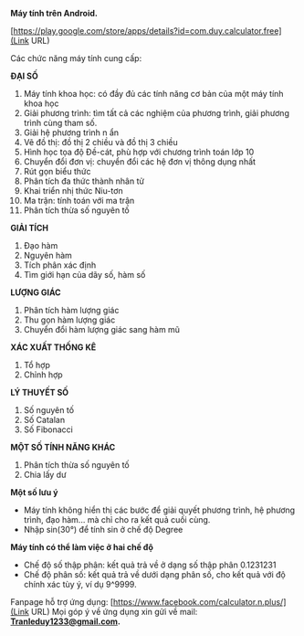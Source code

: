 **Máy tính trên Android.**

[https://play.google.com/store/apps/details?id=com.duy.calculator.free](Link URL)

Các chức năng máy tính cung cấp:

**ĐẠI SỐ**

1. Máy tính khoa học: có đầy đủ các tính năng cơ bản của một máy tính khoa học
2. Giải phương trình: tìm tất cả các nghiệm của phương trình, giải phương trình cùng tham số.
3. Giải hệ phương trình n ẩn
4. Vẽ đồ thị: đồ thị 2 chiều và đồ thị 3 chiều
5. Hình học tọa độ Đề-cát, phù hợp với chương trình toán lớp 10
6. Chuyển đổi đơn vị: chuyển đổi các hệ đơn vị thông dụng nhất
7. Rút gọn biểu thức
9. Phân tích đa thức thành nhân tử 
10. Khai triển nhị thức Niu-tơn
11. Ma trận: tính toán với ma trận
12. Phân tích thừa số nguyên tố

**GIẢI TÍCH** 

1. Đạo hàm
2. Nguyên hàm
3. Tích phân xác định
4. Tìm giới hạn của dãy số, hàm số

**LƯỢNG GIÁC**

1. Phân tích hàm lượng giác
2. Thu gọn hàm lượng giác
3. Chuyển đổi hàm lượng giác sang hàm mũ

**XÁC XUẤT THỐNG KÊ**

1. Tổ hợp
2. Chỉnh hợp

**LÝ THUYẾT SỐ**

1. Số nguyên tố
2. Số Catalan
3. Số Fibonacci

**MỘT SỐ TÍNH NĂNG KHÁC**

1. Phân tích thừa số nguyên tố
2. Chia lấy dư

**Một số lưu ý**

- Máy tính không hiển thị các bước để giải quyết phương trình, hệ phương trình, đạo hàm... mà chỉ cho ra kết quả cuối cùng. 
- Nhập sin(30°) để tính sin ở chế độ Degree

**Máy tính có thể làm việc ở hai chế độ**

- Chế độ số thập phân: kết quả trả về ở dạng số thập phân 0.1231231
- Chế độ phân số: kết quả trả về dưới dạng phân số, cho kết quả với độ chính xác tùy ý, ví dụ 9^9999.

Fanpage hỗ trợ ứng dụng: [https://www.facebook.com/calculator.n.plus/](Link URL)
Mọi góp ý về ứng dụng xin gửi về mail: **Tranleduy1233@gmail.com.**